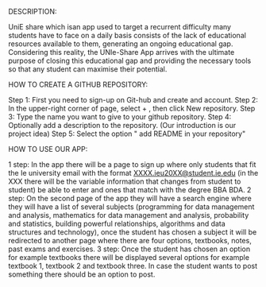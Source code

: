 DESCRIPTION:

UniE share which isan app used to target a  recurrent difficulty many students have to face on a daily basis consists of the lack of educational resources available to them, generating an ongoing educational gap. Considering this reality, the UNIe-Share App arrives with the ultimate purpose of closing this educational gap and providing the necessary tools so that any student can maximise their potential. 

HOW TO CREATE A GITHUB REPOSITORY:

Step 1: First you need to sign-up on Git-hub and create and account.
Step 2: In the upper-right corner of  page, select + , then click New repository.
Step 3: Type the name you want to give to your github repository.
Step 4: Optionally add a description to the repository. (Our introduction is our project idea)
Step 5: Select the option " add README in your repository"

HOW TO USE OUR APP:

1 step: In the app there will be a page to sign up where only students that fit the Ie university email with the format  XXXX.ieu20XX@student.ie.edu (in the XXX there will be the variable information that changes from student to student)  be able to enter and ones that match with the degree BBA BDA. 
2 step: On the second page of the app they will have a search engine where they will have a list of several subjects (programming for data management and analysis, mathematics for data management and analysis, probability and statistics, building powerful relationships, algorithms and data structures and technology), once the student has chosen a subject it will be redirected to another page where there are four options, textbooks, notes, past exams and exercises. 
3 step: Once the student has chosen an option for example textbooks there will be displayed several options for example textbook 1, textbook 2 and textbook three. In case the student wants to post something there should be an option to post. 

